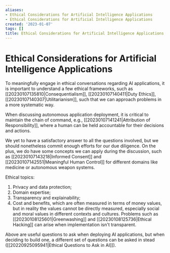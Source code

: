 ```yaml
---
aliases:
- Ethical Considerations for Artificial Intelligence Applications
- Ethical Considerations for Artificial Intelligence Applications
created: '2023-01-07'
tags: []
title: Ethical Considerations for Artificial Intelligence Applications
---
```


# Ethical Considerations for Artificial Intelligence Applications

To meaningfully engage in ethical conversations regarding AI applications, it is important to understand a few ethical frameworks, such as [[20230107135810|Consequentialism]], [[20230107140411|Duty Ethics]], [[20230107140307|Utilitarianism]], such that we can approach problems in a more systematic way.

When discussing autonomous application deployment, it is critical to maintain the chain of command, e.g., [[20230107141241|Attribution of Responsibility]], where a human can be held accountable for their decisions and actions.

We yet to have a satisfactory answer to all the questions involved, but we should nonetheless commit enough efforts for our due diligence. On the plus, we do have some concepts we can apply during the discussion, such as [[20230107143218|Informed Consent]] and [[20230107142551|Meaningful Human Control]] for different domains like medicine or autonomous weapon systems.

Ethical topics:

1. Privacy and data protection;
2. Domain expertise;
3. Transparency and explainability;
4. Cost and benefits, which are often measured in terms of money values, but in reality the values cannot be directly measured, especially social and moral values in different contexts and cultures. Problems such as [[20230108125601|Greenwashing]] and [[20230108125736|Ethical Hacking]] can arise when implementation isn't transparent.

Above are useful questions to ask when deploying AI applications, but when deciding to build one, a different set of questions can be asked in stead ([[20220925095941|Ethical Questions to Ask in AI]]).